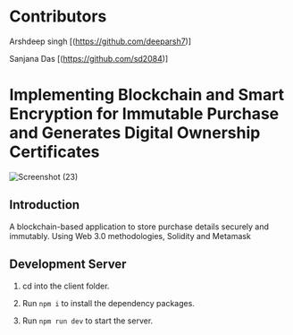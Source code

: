 # Contributors

Arshdeep singh [(https://github.com/deeparsh7)]

Sanjana Das [(https://github.com/sd2084)]

# Implementing Blockchain and Smart Encryption for Immutable Purchase and Generates Digital Ownership Certificates
![Screenshot (23)](https://user-images.githubusercontent.com/73234871/232742693-310e6f71-5046-4671-a83e-a6477ec5da18.png)

## Introduction
A blockchain-based application to store purchase details securely and immutably.
Using Web 3.0 methodologies, Solidity and Metamask

## Development Server

1) cd into the client folder.

3) Run `npm i` to install the dependency packages. 

3) Run `npm run dev` to start the server.
